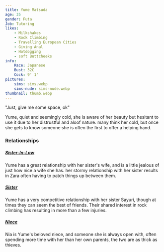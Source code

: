 ```yaml
---
title: Yume Matsuda
age: 35
gender: Futa
Job: Tutoring
likes: 
    - Milkshakes
    - Rock Climbing
    - Travelling European Cities
    - Giving Anal
    - Hotdogging
    - soft Buttcheeks
info:
    Race: Japanese
    Bust: 32C
    Cock: 9' 1"
pictures:
    sims: sims.webp
    sims-nude: sims-nude.webp
thumbnail: thumb.webp
---
```


"Just, give me some space, ok"

Yume, quiet and seemingly cold, she is aware of her beauty but hesitant to use it due to her distrustful and aloof nature. many think her cold, but once she gets to know someone she is often the first to offer a helping hand.

### Relationships

##### [Sister-In-Law](/characters/Zara-Matsuda)

Yume has a great relationship with her sister's wife, and is a little jealous of just how nice a wife she has. her stormy relationship with her sister results in Zara often having to patch things up between them. 

##### [Sister](/characters/Sayuri-Matsuda)

Yume has a very competitive relationship with her sister Sayuri, though at times they can seem the best of friends. Their shared interest in rock climbing has resulting in more than a few injuries.

##### [Niece](/characters/Nia-Matsuda)

Nia is Yume's beloved niece, and someone she is always open with, often spending more time with her than her own parents, the two are as thick as thieves.